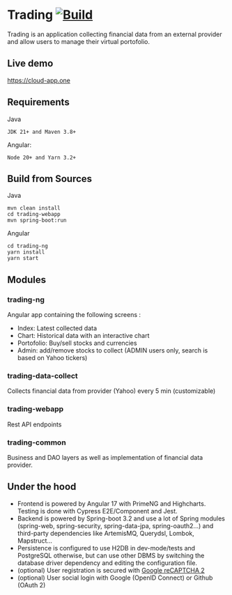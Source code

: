 # Trading [![Build](https://github.com/ymanvieu/trading/actions/workflows/maven.yml/badge.svg)](https://github.com/ymanvieu/trading/actions/workflows/maven.yml)

Trading is an application collecting financial data from an external provider and allow users to manage their virtual portofolio.

## Live demo
<https://cloud-app.one>


## Requirements
Java

    JDK 21+ and Maven 3.8+

Angular: 

    Node 20+ and Yarn 3.2+

## Build from Sources

Java

    mvn clean install
    cd trading-webapp
    mvn spring-boot:run

Angular

    cd trading-ng
    yarn install
    yarn start

## Modules
### trading-ng
Angular app containing the following screens :
* Index: Latest collected data
* Chart: Historical data with an interactive chart
* Portofolio: Buy/sell stocks and currencies
* Admin: add/remove stocks to collect (ADMIN users only, search is based on Yahoo tickers)

### trading-data-collect
Collects financial data from provider (Yahoo) every 5 min (customizable)

### trading-webapp
Rest API endpoints

### trading-common
Business and DAO layers as well as implementation of financial data provider.


## Under the hood
* Frontend is powered by Angular 17 with PrimeNG and Highcharts. Testing is done with Cypress E2E/Component and Jest.
* Backend is powered by Spring-boot 3.2 and use a lot of Spring modules (spring-web, spring-security, spring-data-jpa, spring-oauth2...) and third-party dependencies like ArtemisMQ, Querydsl, Lombok, Mapstruct...
* Persistence is configured to use H2DB in dev-mode/tests and PostgreSQL otherwise, but can use other DBMS by switching the database driver dependency and editing the configuration file.
* (optional) User registration is secured with [Google reCAPTCHA 2](https://www.google.com/recaptcha/intro/index.html)
* (optional) User social login with Google (OpenID Connect) or Github (OAuth 2)
